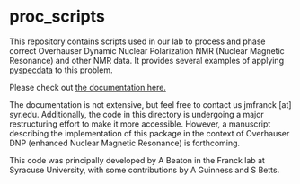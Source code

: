 # proc_scripts

This repository contains scripts used in our lab to process and phase correct
Overhauser Dynamic Nuclear Polarization NMR (Nuclear Magnetic Resonance) and other NMR data.
It provides several examples of applying [pyspecdata](http://jmfrancklab.github.io/pyspecdata) to this problem.

Please check out [the documentation here.](https://jmfrancklab.github.io/proc_scripts/)

The documentation is not extensive, but feel free to contact us jmfranck [at] syr.edu.
Additionally, the code in this directory is undergoing a major restructuring effort to make it more accessible.
However, a manuscript describing the implementation of this package in the context of Overhauser DNP
(enhanced Nuclear Magnetic Resonance) is forthcoming.

This code was principally developed by A Beaton in the Franck lab at Syracuse University, with some contributions by A Guinness and S Betts.
